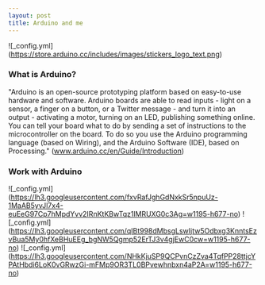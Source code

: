 ```yaml
---
layout: post
title: Arduino and me
---
```

![_config.yml] (https://store.arduino.cc/includes/images/stickers_logo_text.png)
### What is Arduino?
"Arduino is an open-source prototyping platform based on easy-to-use hardware and software. Arduino boards are able to read inputs - light on a sensor, a finger on a button, or a Twitter message - and turn it into an output - activating a motor, turning on an LED, publishing something online. You can tell your board what to do by sending a set of instructions to the microcontroller on the board. To do so you use the Arduino programming language (based on Wiring), and the Arduino Software (IDE), based on Processing." (www.arduino.cc/en/Guide/Introduction)

### Work with Arduino
![_config.yml] (https://lh3.googleusercontent.com/fxvRafJghGdNxkSr5npuUz-1MaAB5yvJl7x4-euEeG97Cp7hMpdYvv2IRnKtKBwTqz1lMRUXG0c3Ag=w1195-h677-no)
![_config.yml] (https://lh3.googleusercontent.com/qIBt998dMbsgLswIjtw5Odbxg3KnntsEzvBua5My0hfXeBHuEEg_bgNW5Qgmp52ErTJ3v4gjEwC0cw=w1195-h677-no) 
![_config.yml] (https://lh3.googleusercontent.com/NHkKjuSP9QCPvnCzZva4TqfPP28ttjcYPAtHbdi6LoK0vGRwzGi-mFMp9OR3TL0BPvewhnbxn4aP2A=w1195-h677-no)
